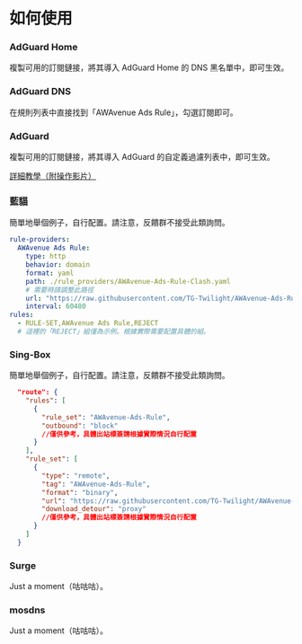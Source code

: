 # 如何使用

### AdGuard Home

複製可用的訂閱鏈接，將其導入 AdGuard Home 的 DNS 黑名單中，即可生效。

### AdGuard DNS

在規則列表中直接找到「AWAvenue Ads Rule」，勾選訂閱即可。

### AdGuard

複製可用的訂閱鏈接，將其導入 AdGuard 的自定義過濾列表中，即可生效。

[詳細教學（附操作影片）](./AdGuard.md)

### 藍貓

簡單地舉個例子，自行配置。請注意，反饋群不接受此類詢問。

```yaml
rule-providers:
  AWAvenue Ads Rule:
    type: http
    behavior: domain
    format: yaml
    path: ./rule_providers/AWAvenue-Ads-Rule-Clash.yaml
    # 需要時請調整此路徑
    url: "https://raw.githubusercontent.com/TG-Twilight/AWAvenue-Ads-Rule/main/Filters/AWAvenue-Ads-Rule-Clash.yaml"
    interval: 60480
rules:
  - RULE-SET,AWAvenue Ads Rule,REJECT
  # 這裡的「REJECT」組僅為示例。根據實際需要配置具體的組。
```

### Sing-Box

簡單地舉個例子，自行配置。請注意，反饋群不接受此類詢問。

```json
  "route": {
    "rules": [
      {
        "rule_set": "AWAvenue-Ads-Rule",
        "outbound": "block"
        //僅供參考，具體出站標簽請根據實際情況自行配置
      }
    ],
    "rule_set": [
      {
        "type": "remote",
        "tag": "AWAvenue-Ads-Rule",
        "format": "binary",
        "url": "https://raw.githubusercontent.com/TG-Twilight/AWAvenue-Ads-Rule/main/Filters/AWAvenue-Ads-Rule-Singbox.srs",
        "download_detour": "proxy"
        //僅供參考，具體出站標簽請根據實際情況自行配置
      }
    ]
  }
```

### Surge

Just a moment（咕咕咕）。

### mosdns

Just a moment（咕咕咕）。